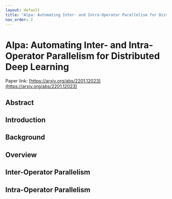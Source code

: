```yaml
---
layout: default
title: "Alpa: Automating Inter- and Intra-Operator Parallelism for Distributed Deep Learning"
nav_order: 2
---
```


# Alpa: Automating Inter- and Intra-Operator Parallelism for Distributed Deep Learning
Paper link: [https://arxiv.org/abs/2201.12023](https://arxiv.org/abs/2201.12023)

## Abstract

## Introduction

## Background

## Overview

## Inter-Operator Parallelism

## Intra-Operator Parallelism


